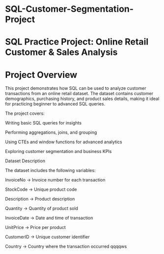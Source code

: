 # SQL-Customer-Segmentation-Project
# SQL Practice Project: Online Retail Customer & Sales Analysis
# Project Overview

This project demonstrates how SQL can be used to analyze customer transactions from an online retail dataset. The dataset contains customer demographics, purchasing history, and product sales details, making it ideal for practicing beginner to advanced SQL queries.

The project covers:

Writing basic SQL queries for insights

Performing aggregations, joins, and grouping

Using CTEs and window functions for advanced analytics

Exploring customer segmentation and business KPIs

Dataset Description

The dataset includes the following variables:

InvoiceNo → Invoice number for each transaction

StockCode → Unique product code

Description → Product description

Quantity → Quantity of product sold

InvoiceDate → Date and time of transaction

UnitPrice → Price per product

CustomerID → Unique customer identifier

Country → Country where the transaction occurred
qqqqws
